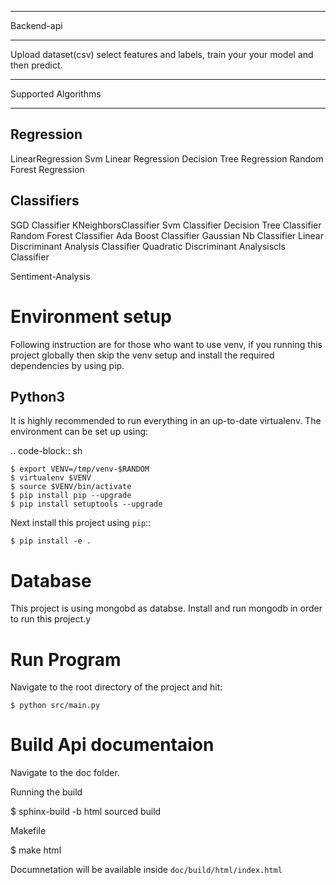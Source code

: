 ***********
Backend-api
***********

Upload dataset(csv) select features and labels, train your your model and then predict.

********************
Supported Algorithms
********************

Regression
----------

LinearRegression
Svm Linear Regression
Decision Tree Regression
Random Forest Regression


Classifiers
-----------

SGD Classifier
KNeighborsClassifier
Svm Classifier
Decision Tree Classifier
Random Forest Classifier
Ada Boost Classifier
Gaussian Nb Classifier
Linear Discriminant Analysis Classifier
Quadratic Discriminant Analysiscls Classifier

Sentiment-Analysis


Environment setup
=================

Following instruction are for those who want to use venv, if you running this project globally then skip the venv setup and install the required dependencies by using pip.


Python3
-------

It is highly recommended to run everything in an up-to-date virtualenv.
The environment can be set up using:

.. code-block:: sh

    $ export VENV=/tmp/venv-$RANDOM
    $ virtualenv $VENV
    $ source $VENV/bin/activate
    $ pip install pip --upgrade
    $ pip install setuptools --upgrade


Next install this project using ``pip``::

    $ pip install -e .


Database
========

This project is using mongobd as databse. Install and run mongodb in order to run
this project.y

Run Program
===========
Navigate to the root directory of the project and hit:
    
    $ python src/main.py

Build Api documentaion
======================

Navigate to the doc folder.


Running the build

$ sphinx-build -b html sourced build


Makefile

$ make html

Documnetation will be available inside
  ``doc/build/html/index.html``
